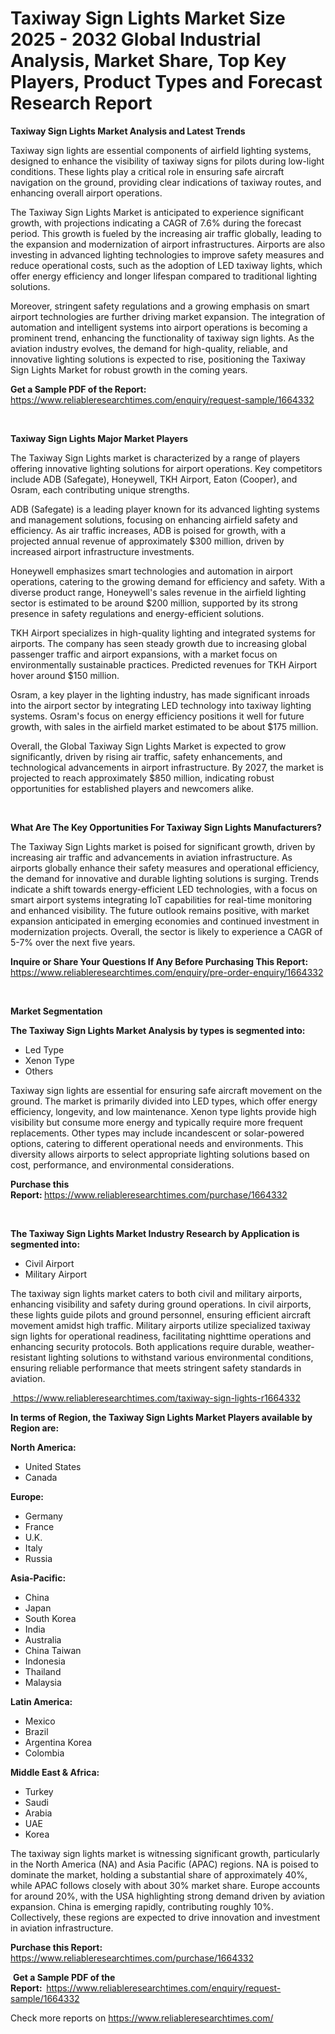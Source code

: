 <p><h1>Taxiway Sign Lights Market Size 2025 - 2032 Global Industrial Analysis, Market Share, Top Key Players, Product Types and Forecast Research Report</h1></p><p><strong>Taxiway Sign Lights Market Analysis and Latest Trends</strong></p>
<p><p>Taxiway sign lights are essential components of airfield lighting systems, designed to enhance the visibility of taxiway signs for pilots during low-light conditions. These lights play a critical role in ensuring safe aircraft navigation on the ground, providing clear indications of taxiway routes, and enhancing overall airport operations.</p><p>The Taxiway Sign Lights Market is anticipated to experience significant growth, with projections indicating a CAGR of 7.6% during the forecast period. This growth is fueled by the increasing air traffic globally, leading to the expansion and modernization of airport infrastructures. Airports are also investing in advanced lighting technologies to improve safety measures and reduce operational costs, such as the adoption of LED taxiway lights, which offer energy efficiency and longer lifespan compared to traditional lighting solutions.</p><p>Moreover, stringent safety regulations and a growing emphasis on smart airport technologies are further driving market expansion. The integration of automation and intelligent systems into airport operations is becoming a prominent trend, enhancing the functionality of taxiway sign lights. As the aviation industry evolves, the demand for high-quality, reliable, and innovative lighting solutions is expected to rise, positioning the Taxiway Sign Lights Market for robust growth in the coming years.</p></p>
<p><strong>Get a Sample PDF of the Report:&nbsp;</strong> <a href="https://www.reliableresearchtimes.com/enquiry/request-sample/1664332?utm_campaign=2203&utm_medium=2&utm_source=Github&utm_content=ia&utm_term=23032025&utm_id=taxiway-sign-lights">https://www.reliableresearchtimes.com/enquiry/request-sample/1664332</a></p>
<p>&nbsp;</p>
<p><strong>Taxiway Sign Lights Major Market Players</strong></p>
<p><p>The Taxiway Sign Lights market is characterized by a range of players offering innovative lighting solutions for airport operations. Key competitors include ADB (Safegate), Honeywell, TKH Airport, Eaton (Cooper), and Osram, each contributing unique strengths.</p><p>ADB (Safegate) is a leading player known for its advanced lighting systems and management solutions, focusing on enhancing airfield safety and efficiency. As air traffic increases, ADB is poised for growth, with a projected annual revenue of approximately $300 million, driven by increased airport infrastructure investments.</p><p>Honeywell emphasizes smart technologies and automation in airport operations, catering to the growing demand for efficiency and safety. With a diverse product range, Honeywell's sales revenue in the airfield lighting sector is estimated to be around $200 million, supported by its strong presence in safety regulations and energy-efficient solutions.</p><p>TKH Airport specializes in high-quality lighting and integrated systems for airports. The company has seen steady growth due to increasing global passenger traffic and airport expansions, with a market focus on environmentally sustainable practices. Predicted revenues for TKH Airport hover around $150 million.</p><p>Osram, a key player in the lighting industry, has made significant inroads into the airport sector by integrating LED technology into taxiway lighting systems. Osram's focus on energy efficiency positions it well for future growth, with sales in the airfield market estimated to be about $175 million.</p><p>Overall, the Global Taxiway Sign Lights Market is expected to grow significantly, driven by rising air traffic, safety enhancements, and technological advancements in airport infrastructure. By 2027, the market is projected to reach approximately $850 million, indicating robust opportunities for established players and newcomers alike.</p></p>
<p>&nbsp;</p>
<p><strong>What Are The Key Opportunities For Taxiway Sign Lights Manufacturers?</strong></p>
<p><p>The Taxiway Sign Lights market is poised for significant growth, driven by increasing air traffic and advancements in aviation infrastructure. As airports globally enhance their safety measures and operational efficiency, the demand for innovative and durable lighting solutions is surging. Trends indicate a shift towards energy-efficient LED technologies, with a focus on smart airport systems integrating IoT capabilities for real-time monitoring and enhanced visibility. The future outlook remains positive, with market expansion anticipated in emerging economies and continued investment in modernization projects. Overall, the sector is likely to experience a CAGR of 5-7% over the next five years.</p></p>
<p><strong>Inquire or Share Your Questions If Any Before Purchasing This Report:</strong> <a href="https://www.reliableresearchtimes.com/enquiry/pre-order-enquiry/1664332?utm_campaign=2203&utm_medium=2&utm_source=Github&utm_content=ia&utm_term=23032025&utm_id=taxiway-sign-lights">https://www.reliableresearchtimes.com/enquiry/pre-order-enquiry/1664332</a></p>
<p>&nbsp;</p>
<p><strong>Market Segmentation</strong></p>
<p><strong>The Taxiway Sign Lights Market Analysis by types is segmented into:</strong></p>
<p><ul><li>Led Type</li><li>Xenon Type</li><li>Others</li></ul></p>
<p><p>Taxiway sign lights are essential for ensuring safe aircraft movement on the ground. The market is primarily divided into LED types, which offer energy efficiency, longevity, and low maintenance. Xenon type lights provide high visibility but consume more energy and typically require more frequent replacements. Other types may include incandescent or solar-powered options, catering to different operational needs and environments. This diversity allows airports to select appropriate lighting solutions based on cost, performance, and environmental considerations.</p></p>
<p><strong>Purchase this Report:&nbsp;</strong><a href="https://www.reliableresearchtimes.com/purchase/1664332?utm_campaign=2203&utm_medium=2&utm_source=Github&utm_content=ia&utm_term=23032025&utm_id=taxiway-sign-lights">https://www.reliableresearchtimes.com/purchase/1664332</a></p>
<p>&nbsp;</p>
<p><strong>The Taxiway Sign Lights Market Industry Research by Application is segmented into:</strong></p>
<p><ul><li>Civil Airport</li><li>Military Airport</li></ul></p>
<p><p>The taxiway sign lights market caters to both civil and military airports, enhancing visibility and safety during ground operations. In civil airports, these lights guide pilots and ground personnel, ensuring efficient aircraft movement amidst high traffic. Military airports utilize specialized taxiway sign lights for operational readiness, facilitating nighttime operations and enhancing security protocols. Both applications require durable, weather-resistant lighting solutions to withstand various environmental conditions, ensuring reliable performance that meets stringent safety standards in aviation.</p></p>
<p><a href="https://www.reliableresearchtimes.com/taxiway-sign-lights-r1664332?utm_campaign=2203&utm_medium=2&utm_source=Github&utm_content=ia&utm_term=23032025&utm_id=taxiway-sign-lights">&nbsp;https://www.reliableresearchtimes.com/taxiway-sign-lights-r1664332</a></p>
<p><strong>In terms of Region, the Taxiway Sign Lights Market Players available by Region are:</strong></p>
<p>
    <p> <strong> North America: </strong>
        <ul>
            <li>United States</li>
            <li>Canada</li>
        </ul>
        </p> 
    <p> <strong> Europe: </strong>
        <ul>
            <li>Germany</li>
            <li>France</li>
            <li>U.K.</li>
            <li>Italy</li>
            <li>Russia</li>
        </ul>
        </p> 
    <p> <strong> Asia-Pacific: </strong>
        <ul>
            <li>China</li>
            <li>Japan</li>
            <li>South Korea</li>
            <li>India</li>
            <li>Australia</li>
            <li>China Taiwan</li>
            <li>Indonesia</li>
            <li>Thailand</li>
            <li>Malaysia</li>
        </ul>
        </p> 
    <p> <strong> Latin America: </strong>
        <ul>
            <li>Mexico</li>
            <li>Brazil</li>
            <li>Argentina Korea</li>
            <li>Colombia</li>
        </ul>
        </p> 
    <p> <strong> Middle East & Africa: </strong>
        <ul>
            <li>Turkey</li>
            <li>Saudi</li>
            <li>Arabia</li>
            <li>UAE</li>
            <li>Korea</li>
        </ul>
    </p>
    </p>
<p><p>The taxiway sign lights market is witnessing significant growth, particularly in the North America (NA) and Asia Pacific (APAC) regions. NA is poised to dominate the market, holding a substantial share of approximately 40%, while APAC follows closely with about 30% market share. Europe accounts for around 20%, with the USA highlighting strong demand driven by aviation expansion. China is emerging rapidly, contributing roughly 10%. Collectively, these regions are expected to drive innovation and investment in aviation infrastructure.</p></p>
<p><strong>Purchase this Report: </strong><a href="https://www.reliableresearchtimes.com/purchase/1664332?utm_campaign=2203&utm_medium=2&utm_source=Github&utm_content=ia&utm_term=23032025&utm_id=taxiway-sign-lights">https://www.reliableresearchtimes.com/purchase/1664332</a></p>
<p>&nbsp;<strong>Get a Sample PDF of the Report:&nbsp;&nbsp;</strong><a href="https://www.reliableresearchtimes.com/enquiry/request-sample/1664332?utm_campaign=2203&utm_medium=2&utm_source=Github&utm_content=ia&utm_term=23032025&utm_id=taxiway-sign-lights">https://www.reliableresearchtimes.com/enquiry/request-sample/1664332</a></p>
<p><strong></strong></p>
<p>Check more reports on <a href="https://www.reliableresearchtimes.com/?utm_campaign=2203&utm_medium=2&utm_source=Github&utm_content=ia&utm_term=23032025&utm_id=taxiway-sign-lights">https://www.reliableresearchtimes.com/</a></p>